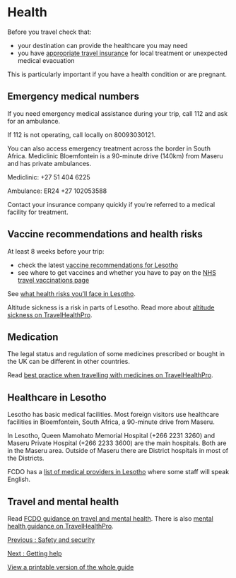 # Health

Before you travel check that:

* your destination can provide the healthcare you may need
* you have [appropriate travel insurance](https://www.gov.uk/guidance/foreign-travel-insurance) for local treatment or unexpected medical evacuation

This is particularly important if you have a health condition or are pregnant.

## Emergency medical numbers

If you need emergency medical assistance during your trip, call 112 and ask for an ambulance.

If 112 is not operating, call locally on 80093030121.

You can also access emergency treatment across the border in South Africa. Mediclinic Bloemfontein is a 90-minute drive (140km) from Maseru and has private ambulances.

Mediclinic: +27 51 404 6225

Ambulance: ER24 +27 102053588

Contact your insurance company quickly if you’re referred to a medical facility for treatment.

## Vaccine recommendations and health risks

At least 8 weeks before your trip:

* check the latest [vaccine recommendations for Lesotho](https://travelhealthpro.org.uk/country/127/lesotho#Vaccine_Recommendations)
* see where to get vaccines and whether you have to pay on the [NHS travel vaccinations page](https://www.nhs.uk/conditions/travel-vaccinations/)

See [what health risks you’ll face in Lesotho](https://travelhealthpro.org.uk/country/127/lesotho).

Altitude sickness is a risk in parts of Lesotho. Read more about [altitude sickness on TravelHealthPro](https://travelhealthpro.org.uk/factsheet/26/altitude-illness).

## Medication

The legal status and regulation of some medicines prescribed or bought in the UK can be different in other countries.

Read [best practice when travelling with medicines on TravelHealthPro](https://travelhealthpro.org.uk/factsheet/43/medicines-abroad).

## Healthcare in Lesotho

Lesotho has basic medical facilities. Most foreign visitors use healthcare facilities in Bloemfontein, South Africa, a 90-minute drive from Maseru.

In Lesotho, Queen Mamohato Memorial Hospital (+266 2231 3260) and Maseru Private Hospital (+266 2233 3600) are the main hospitals. Both are in the Maseru area. Outside of Maseru there are District hospitals in most of the Districts.

FCDO has a [list of medical providers in Lesotho](https://www.gov.uk/government/publications/lesotho-list-of-medical-facilities) where some staff will speak English.

## Travel and mental health

Read [FCDO guidance on travel and mental health](https://www.gov.uk/guidance/foreign-travel-advice-for-people-with-mental-health-issues). There is also [mental health guidance on TravelHealthPro](https://travelhealthpro.org.uk/factsheet/85/travelling-with-mental-health-conditions).

[Previous
:
Safety and security](/foreign-travel-advice/lesotho/safety-and-security)

[Next
:
Getting help](/foreign-travel-advice/lesotho/getting-help)

[View a printable version of the whole guide](/foreign-travel-advice/lesotho/print)